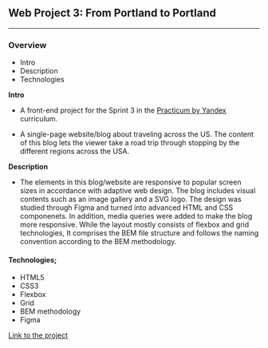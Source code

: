 ## Web Project 3: From Portland to Portland
___________________________

### Overview

* Intro
* Description
* Technologies

**Intro**

* A front-end project for the Sprint 3 in the [Practicum by Yandex](https://practicum.yandex.com/) curriculum.

* A single-page website/blog about traveling across the US. The content of this blog lets the viewer take a road trip through stopping by the different regions across the USA. 

**Description**

* The elements in this blog/website are responsive to popular screen sizes in accordance with adaptive web design. The blog includes visual contents such as an image gallery and a SVG logo. The design was studied through Figma and turned into advanced HTML and CSS componenets. In addition, media queries were added to make the blog more responsive. While the layout mostly consists of flexbox and grid technologies, It comprises the BEM file structure and follows the naming convention according to the BEM methodology.

#### Technologies;

* HTML5
* CSS3 
* Flexbox
* Grid
* BEM methodology
* Figma

[Link to the project](https://gozdehisarckllar.github.io/web_project_3/)